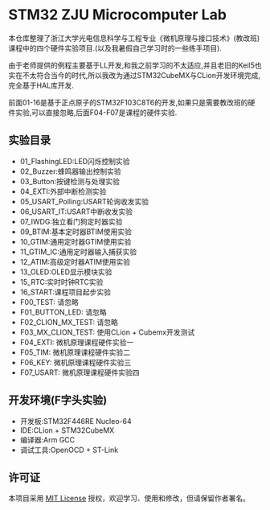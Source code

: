 # STM32 ZJU Microcomputer Lab

本仓库整理了浙江大学光电信息科学与工程专业《微机原理与接口技术》(教改班)课程中的四个硬件实验项目.(以及我暑假自己学习时的一些练手项目).

由于老师提供的例程主要基于LL开发,和我之前学习的不太适应,并且老旧的Keil5也实在不太符合当今的时代,所以我改为通过STM32CubeMX与CLion开发环境完成,完全基于HAL库开发.

前面01-16是基于正点原子的STM32F103C8T6的开发,如果只是需要教改班的硬件实验,可以直接忽略,后面F04-F07是课程的硬件实验.

## 实验目录

- 01_FlashingLED:LED闪烁控制实验
- 02_Buzzer:蜂鸣器输出控制实验
- 03_Button:按键检测与处理实验
- 04_EXTI:外部中断检测实验
- 05_USART_Polling:USART轮询收发实验
- 06_USART_IT:USART中断收发实验
- 07_IWDG:独立看门狗定时器实验
- 09_BTIM:基本定时器BTIM使用实验
- 10_GTIM:通用定时器GTIM使用实验
- 11_GTIM_IC:通用定时器输入捕获实验
- 12_ATIM:高级定时器ATIM使用实验
- 13_OLED:OLED显示模块实验
- 15_RTC:实时时钟RTC实验
- 16_START:课程项目起步实验
- F00_TEST: 请忽略
- F01_BUTTON_LED: 请忽略
- F02_CLION_MX_TEST: 请忽略
- F03_MX_CLION_TEST: 使用CLion + Cubemx开发测试
- F04_EXTI: 微机原理课程硬件实验一
- F05_TIM: 微机原理课程硬件实验二
- F06_KEY: 微机原理课程硬件实验三
- F07_USART: 微机原理课程硬件实验四
## 开发环境(F字头实验)

- 开发板:STM32F446RE Nucleo-64
- IDE:CLion + STM32CubeMX
- 编译器:Arm GCC
- 调试工具:OpenOCD + ST-Link

## 许可证

本项目采用 [MIT License](LICENSE) 授权，欢迎学习、使用和修改，但请保留作者署名。
